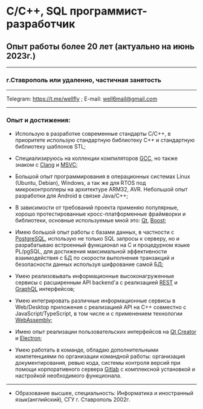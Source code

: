 
# C/C++, SQL программист-разработчик
## Опыт работы более 20 лет (актуально на июнь 2023г.)
---
### г.Ставрополь или удаленно, частичная занятость
---
Telegram: https://t.me/wellfly ; E-mail: well6mail@gmail.com
***
### Опыт и достижения:

- Использую в разработке современные стандарты С/С++, в приоритете использую стандартную библиотеку С++ и стандартную библиотеку шаблонов STL;

- Специализируюсь на коллекции компиляторов [GCC](http://gcc.gnu.org), но также знаком с [Clang](https://clang.llvm.org) и [MSVC](https://learn.microsoft.com/en-us/cpp);

- Большой опыт программирования в операционных системах Linux (Ubuntu, Debian), Windows, а так же для RTOS под микроконтроллеры на архитектуре ARM32, AVR. Небольшой опыт разработки для Android в связке Java/C++;

- В зависимости от требований проекта применяю популярные, хорошо протестированные кросс-платформенные фраймворки и библиотеки, основные используемые мной это: [Qt](https://qt.io), [Boost](https://www.boost.org);
 
- Имею большой опыт работы с базами данных, в частности с [PostgreSQL](https://postgrespro.ru), использую не только SQL запросы к серверу, но и разрабатываю встроенный функционал на С и процедурном языке PL/pgSQL, для достижения максимальной эффективности взаимодействия с БД по скорости выполнения транзакций и безопасности данных используя шифрование самой БД;

- Умею реализовывать информационные высоконагруженные сервисы с расширенным API backend'а с реализацией [REST](https://restfulapi.net) и [GraphQL](https://graphql.org) интерфейсов;

- Умею интегрировать различные информационные сервисы в Web/Desktop приложения с реализацией API на С++ совместно с JavaScript/TypeScript, в том числе и с применением технологии [WebAssembly](https://webassembly.org);

- Имею опыт реализации пользовательских интерфейсов на [Qt Creator](https://www.qt.io/product/development-tools) и [Electron](https://electronjs.org);

- Умею работать в команде, обладаю дополнительными компетенциями по организации командной работы: организация документирования, ревью кода, системы контроля версий при помощи корпоративного сервера [Gitlab](https://about.gitlab.com/) с комплексной установкой и настройкой необходимого функционала.

---
- Образование высшее, специальность: Информатика и иностранный язык(английский), СГУ г. Ставрополь 2002г.